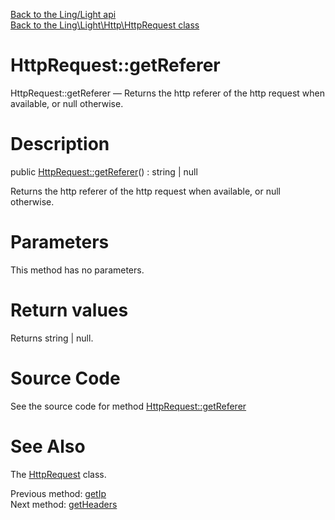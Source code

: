 [Back to the Ling/Light api](https://github.com/lingtalfi/Light/blob/master/doc/api/Ling/Light.md)<br>
[Back to the Ling\Light\Http\HttpRequest class](https://github.com/lingtalfi/Light/blob/master/doc/api/Ling/Light/Http/HttpRequest.md)


HttpRequest::getReferer
================



HttpRequest::getReferer — Returns the http referer of the http request when available, or null otherwise.




Description
================


public [HttpRequest::getReferer](https://github.com/lingtalfi/Light/blob/master/doc/api/Ling/Light/Http/HttpRequest/getReferer.md)() : string | null




Returns the http referer of the http request when available, or null otherwise.




Parameters
================

This method has no parameters.


Return values
================

Returns string | null.








Source Code
===========
See the source code for method [HttpRequest::getReferer](https://github.com/lingtalfi/Light/blob/master/Http/HttpRequest.php#L294-L297)


See Also
================

The [HttpRequest](https://github.com/lingtalfi/Light/blob/master/doc/api/Ling/Light/Http/HttpRequest.md) class.

Previous method: [getIp](https://github.com/lingtalfi/Light/blob/master/doc/api/Ling/Light/Http/HttpRequest/getIp.md)<br>Next method: [getHeaders](https://github.com/lingtalfi/Light/blob/master/doc/api/Ling/Light/Http/HttpRequest/getHeaders.md)<br>

